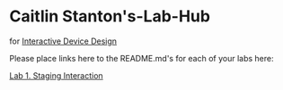 # Caitlin Stanton's-Lab-Hub
for [Interactive Device Design](https://github.com/FAR-Lab/Developing-and-Designing-Interactive-Devices/)

Please place links here to the README.md's for each of your labs here:

[Lab 1. Staging Interaction](https://github.com/caitlinstanton/Interactive-Lab-Hub/tree/Spring2021/Lab%201)

